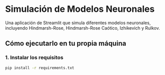 # Simulación de Modelos Neuronales

Una aplicación de Streamlit que simula diferentes modelos neuronales, incluyendo Hindmarsh-Rose, Hindmarsh-Rose Caótico, Izhikevich y Rulkov.

## Cómo ejecutarlo en tu propia máquina

### 1. Instalar los requisitos

```sh
pip install -r requirements.txt

